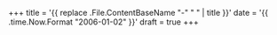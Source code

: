 +++
title = '{{ replace .File.ContentBaseName "-" " " | title }}'
date = '{{ .time.Now.Format "2006-01-02" }}'
draft = true
+++
